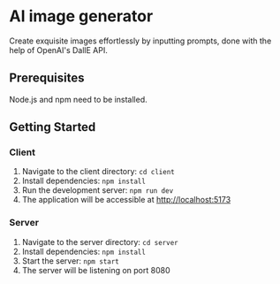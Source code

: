 # AI image generator 
Create exquisite images effortlessly by inputting prompts, done with the help of OpenAI's DallE API.

## Prerequisites
Node.js and npm need to be installed.

## Getting Started

### Client
1. Navigate to the client directory: `cd client`
2. Install dependencies: `npm install`
3. Run the development server: `npm run dev`
4. The application will be accessible at [http://localhost:5173](http://localhost:5173)

### Server
1. Navigate to the server directory: `cd server`
2. Install dependencies: `npm install`
3. Start the server: `npm start`
4. The server will be listening on port 8080
